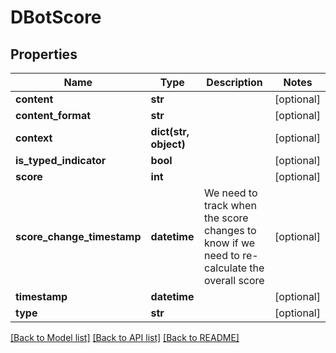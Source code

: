 # DBotScore

## Properties
Name | Type | Description | Notes
------------ | ------------- | ------------- | -------------
**content** | **str** |  | [optional] 
**content_format** | **str** |  | [optional] 
**context** | **dict(str, object)** |  | [optional] 
**is_typed_indicator** | **bool** |  | [optional] 
**score** | **int** |  | [optional] 
**score_change_timestamp** | **datetime** | We need to track when the score changes to know if we need to re-calculate the overall score | [optional] 
**timestamp** | **datetime** |  | [optional] 
**type** | **str** |  | [optional] 

[[Back to Model list]](README.md#documentation-for-models) [[Back to API list]](../README.md#documentation-for-api-endpoints) [[Back to README]](../README.md)


